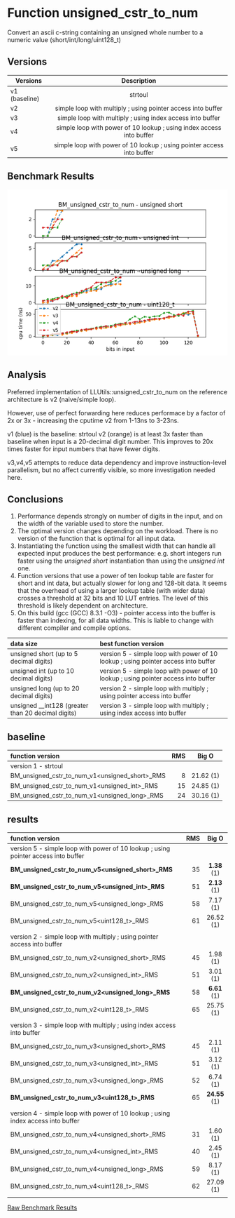 
# Function unsigned_cstr_to_num

Convert an ascii c-string containing an unsigned whole number to a numeric value (short/int/long/uint128_t)

## Versions

| Versions         | Description          
| ----------------- |:--------------------------------------------------------------------------------------------------------:|
| v1 (baseline)     | strtoul |
| v2  | simple loop with multiply ; using pointer access into buffer            |
| v3  | simple loop with multiply ; using index access into buffer             |
| v4  | simple loop with power of 10 lookup ; using index access into buffer    |
| v5  | simple loop with power of 10 lookup ; using pointer access into buffer    |

## Benchmark Results

![Benchmark Results](https://github.com/pshoben/llutils/blob/master/data/BM_unsigned_cstr_to_num.png "Benchmark Results")

## Analysis

Preferred implementation of LLUtils::unsigned_cstr_to_num<T> on the reference architecture is v2 (naive/simple loop).

However, use of perfect forwarding here reduces performace by a factor of 2x or 3x - increasing the cputime v2 from 1-13ns to 3-23ns.

v1 (blue) is the baseline: strtoul
v2 (orange) is at least 3x faster than baseline when input is a 20-decimal digit number. This improves to 20x times faster for input numbers that have fewer digits. 

v3,v4,v5 attempts to reduce data dependency and improve instruction-level parallelism, but no affect currently visible, so more investigation needed here.


## Conclusions

1. Performance depends strongly on number of digits in the input, and on the width of the variable used to store the number.
2. The optimal version changes depending on the workload. There is no version of the function that is optimal for all input data.
3. Instantiating the function using the smallest width that can handle all expected input produces the best performance:
e.g. short integers run faster using the *unsigned short* instantiation than using the *unsigned int* one.
4. Function versions that use a power of ten lookup table are faster for short and int data, but actually slower for long and 128-bit data. It seems that the overhead of using a larger lookup table (with wider data) crosses a threshold at 32 bits and 10 LUT entries. The level of this threshold is likely dependent on architecture.
5. On this build (gcc (GCC) 8.3.1 -O3) - pointer access into the buffer is faster than indexing, for all data widths. This is liable to change with different compiler and compile options.


| data size                                          | best function version       |
| :--------------------------------------------------| :---------------------------------------------------- |
| unsigned short (up to 5 decimal digits)            | version 5 - simple loop with power of 10 lookup ; using pointer access into buffer  |
| unsigned int (up to 10 decimal digits)             | version 5 - simple loop with power of 10 lookup ; using pointer access into buffer  |
| unsigned long (up to 20 decimal digits)            | version 2 - simple loop with multiply ; using pointer access into buffer |
| unsigned __int128 (greater than 20 decimal digits) | version 3 - simple loop with multiply ; using index access into buffer |


## baseline 
|function version                             | RMS                  | Big O                      |
|:--------------------------------------------|---------------------:|:--------------------------:|
| version 1 - strtoul  | | |
| BM_unsigned_cstr_to_num_v1<unsigned_short>_RMS | 8 | 21.62 (1) |
| BM_unsigned_cstr_to_num_v1<unsigned_int>_RMS | 15 | 24.85 (1) |
| BM_unsigned_cstr_to_num_v1<unsigned_long>_RMS | 24 | 30.16 (1) |

## results

|function version                             | RMS                  | Big O                      |
|:--------------------------------------------|---------------------:|:--------------------------:|
| version 5 - simple loop with power of 10 lookup ; using pointer access into buffer  | | |
| **BM_unsigned_cstr_to_num_v5<unsigned_short>_RMS** | 35 | **1.38** (1) |
| **BM_unsigned_cstr_to_num_v5<unsigned_int>_RMS** | 51 | **2.13** (1) |
| BM_unsigned_cstr_to_num_v5<unsigned_long>_RMS | 58 | 7.17 (1) |
| BM_unsigned_cstr_to_num_v5<uint128_t>_RMS | 61 | 26.52 (1) |
| | | |
| version 2 - simple loop with multiply ; using pointer access into buffer | | |
| BM_unsigned_cstr_to_num_v2<unsigned_short>_RMS | 45 | 1.98 (1) |
| BM_unsigned_cstr_to_num_v2<unsigned_int>_RMS | 51 | 3.01 (1) |
| **BM_unsigned_cstr_to_num_v2<unsigned_long>_RMS** | 58 | **6.61** (1) |
| BM_unsigned_cstr_to_num_v2<uint128_t>_RMS | 65 | 25.75 (1) |
| | | |
| version 3 - simple loop with multiply ; using index access into buffer  | | |
| BM_unsigned_cstr_to_num_v3<unsigned_short>_RMS | 45 | 2.11 (1) |
| BM_unsigned_cstr_to_num_v3<unsigned_int>_RMS | 51 | 3.12 (1) |
| BM_unsigned_cstr_to_num_v3<unsigned_long>_RMS | 52 | 6.74 (1) |
| **BM_unsigned_cstr_to_num_v3<uint128_t>_RMS** | 65 | **24.55** (1) |
| | | |
| version 4 - simple loop with power of 10 lookup ; using index access into buffer  | | |
| BM_unsigned_cstr_to_num_v4<unsigned_short>_RMS | 31 | 1.60 (1) |
| BM_unsigned_cstr_to_num_v4<unsigned_int>_RMS | 40 | 2.45 (1) |
| BM_unsigned_cstr_to_num_v4<unsigned_long>_RMS | 59 | 8.17 (1) |
| BM_unsigned_cstr_to_num_v4<uint128_t>_RMS | 62 | 27.09 (1) |
| | | |

[Raw Benchmark Results](https://github.com/pshoben/llutils/blob/master/data/benchmark_llutils.txt "Raw Benchmark Results : unsigned_cstr_to_num")



